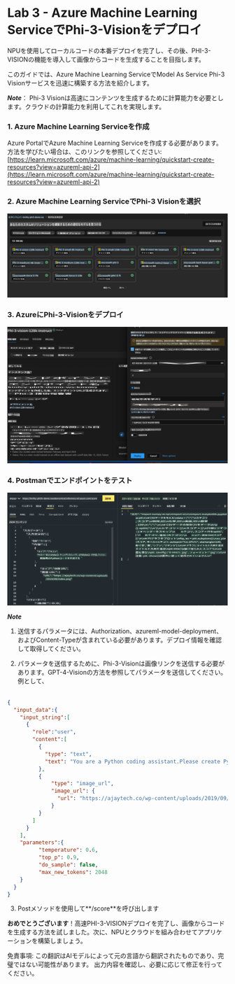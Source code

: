 # **Lab 3 - Azure Machine Learning ServiceでPhi-3-Visionをデプロイ**

NPUを使用してローカルコードの本番デプロイを完了し、その後、PHI-3-VISIONの機能を導入して画像からコードを生成することを目指します。

このガイドでは、Azure Machine Learning ServiceでModel As Service Phi-3 Visionサービスを迅速に構築する方法を紹介します。

***Note***： Phi-3 Visionは高速にコンテンツを生成するために計算能力を必要とします。クラウドの計算能力を利用してこれを実現します。


### **1. Azure Machine Learning Serviceを作成**

Azure PortalでAzure Machine Learning Serviceを作成する必要があります。方法を学びたい場合は、このリンクを参照してください: [https://learn.microsoft.com/azure/machine-learning/quickstart-create-resources?view=azureml-api-2](https://learn.microsoft.com/azure/machine-learning/quickstart-create-resources?view=azureml-api-2)


### **2. Azure Machine Learning ServiceでPhi-3 Visionを選択**

![Catalog](../../../../../../../translated_images/vison_catalog.bad341c95280549cb1408f9d387dbaf819f8c25868eaa0fb699ea71e3da7e842.ja.png)


### **3. AzureにPhi-3-Visionをデプロイ**

![Deploy](../../../../../../../translated_images/vision_deploy.a16e2cb64056d25adfe9e984f0d53e6435a44a05cf3239375c86d490e9789259.ja.png)


### **4. Postmanでエンドポイントをテスト**

![Test](../../../../../../../translated_images/vision_test.31b672d213c01eb2353c25eeffeb7f20fa0a1bc3036fb3d4f5c9c8a077c609cd.ja.png)


***Note***

1. 送信するパラメータには、Authorization、azureml-model-deployment、およびContent-Typeが含まれている必要があります。デプロイ情報を確認して取得してください。

2. パラメータを送信するために、Phi-3-Visionは画像リンクを送信する必要があります。GPT-4-Visionの方法を参照してパラメータを送信してください。例として、

```json

{
  "input_data":{
    "input_string":[
      {
        "role":"user",
        "content":[ 
          {
            "type": "text",
            "text": "You are a Python coding assistant.Please create Python code for image "
          },
          {
              "type": "image_url",
              "image_url": {
                "url": "https://ajaytech.co/wp-content/uploads/2019/09/index.png"
              }
          }
        ]
      }
    ],
    "parameters":{
          "temperature": 0.6,
          "top_p": 0.9,
          "do_sample": false,
          "max_new_tokens": 2048
    }
  }
}

```

3. Postメソッドを使用して**/score**を呼び出します

**おめでとうございます**！高速PHI-3-VISIONデプロイを完了し、画像からコードを生成する方法を試しました。次に、NPUとクラウドを組み合わせてアプリケーションを構築しましょう。

免責事項: この翻訳はAIモデルによって元の言語から翻訳されたものであり、完璧ではない可能性があります。
出力内容を確認し、必要に応じて修正を行ってください。